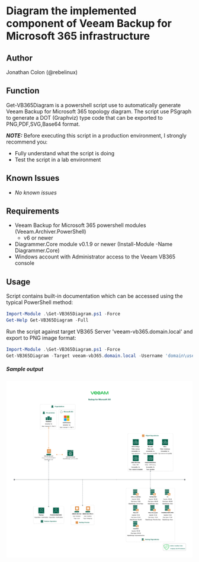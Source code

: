# Diagram the implemented component of Veeam Backup for Microsoft 365 infrastructure

## Author

Jonathan Colon (@rebelinux)

## Function

Get-VB365Diagram is a powershell script use to automatically generate Veeam Backup for Microsoft 365 topology diagram. The script use PSgraph to generate a DOT (Graphviz) type code that can be exported to PNG,PDF,SVG,Base64 format.


***NOTE:*** Before executing this script in a production environment, I strongly recommend you:

* Fully understand what the script is doing
* Test the script in a lab environment

## Known Issues

* *No known issues*

## Requirements

* Veeam Backup for Microsoft 365 powershell modules (Veeam.Archiver.PowerShell)
  * v6 or newer
* Diagrammer.Core module v0.1.9 or newer (Install-Module -Name Diagrammer.Core)
* Windows account with Administrator access to the Veeam VB365 console

## Usage

Script contains built-in documentation which can be accessed using the typical PowerShell method:

```powershell
Import-Module .\Get-VB365Diagram.ps1 -Force
Get-Help Get-VB365Diagram -Full
```

Run the script against target VB365 Server 'veeam-vb365.domain.local' and export to PNG image format:

```powershell
Import-Module .\Get-VB365Diagram.ps1 -Force
Get-VB365Diagram -Target veeam-vb365.domain.local -Username 'domain\username' -Password password -Format png -OutputFolderPath C:\Users\god\ -Filename Out.png -Signature -AuthorName "Jonathan Colon" -CompanyName "Zen PR Solutuons"
```

##### Sample output
![sample output](Out.png)